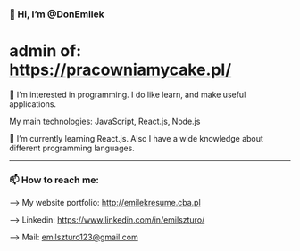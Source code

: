 ### 👋 Hi, I’m @DonEmilek

# admin of: https://pracowniamycake.pl/

👀 I’m interested in programming. I do like learn, and make useful applications. 

My main technologies: JavaScript, React.js, Node.js

🌱 I’m currently learning React.js. Also I have a wide knowledge about different programming languages.

-------------------

### 📫 How to reach me:
--> My website portfolio: http://emilekresume.cba.pl

--> Linkedin: https://www.linkedin.com/in/emilszturo/

--> Mail: emilszturo123@gmail.com
